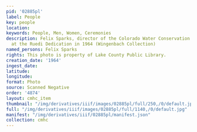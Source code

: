 ```yaml
---
pid: '02885pl'
label: People
key: people
location: 
keywords: People, Men, Women, Ceremonies
description: Felix Sparks, director of the Colorado Water Conservation Board, speaking
  at the Ruedi Dedication in 1964 (Wingenbach Collection)
named_persons: Felix Sparks
rights: This photo is property of Lake County Public Library.
creation_date: '1964'
ingest_date: 
latitude: 
longitude: 
format: Photo
source: Scanned Negative
order: '4874'
layout: cmhc_item
thumbnail: "/img/derivatives/iiif/images/02885pl/full/250,/0/default.jpg"
full: "/img/derivatives/iiif/images/02885pl/full/1140,/0/default.jpg"
manifest: "/img/derivatives/iiif/02885pl/manifest.json"
collection: cmhc
---
```

